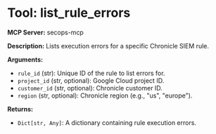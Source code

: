 # Tool: list_rule_errors

**MCP Server:** secops-mcp

**Description:** Lists execution errors for a specific Chronicle SIEM rule.

**Arguments:**

*   `rule_id` (str): Unique ID of the rule to list errors for.
*   `project_id` (str, optional): Google Cloud project ID.
*   `customer_id` (str, optional): Chronicle customer ID.
*   `region` (str, optional): Chronicle region (e.g., "us", "europe").

**Returns:**

*   `Dict[str, Any]`: A dictionary containing rule execution errors.
